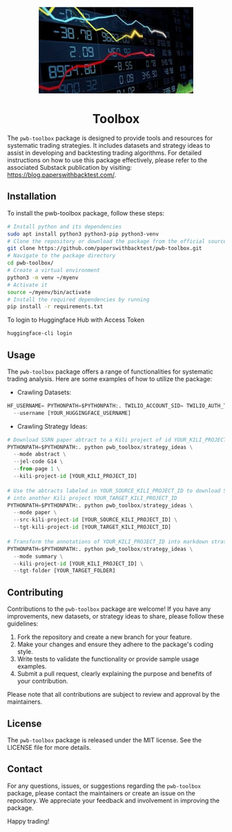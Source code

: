 <div align="center">
  <img src="static/images/pwb-toolbox.jpeg" height=200 alt=""/>
  <h1>Toolbox</h1>
</div>

The `pwb-toolbox` package is designed to provide tools and resources for systematic trading strategies. It includes datasets and strategy ideas to assist in developing and backtesting trading algorithms. For detailed instructions on how to use this package effectively, please refer to the associated Substack publication by visiting: https://blog.paperswithbacktest.com/.


## Installation

To install the pwb-toolbox package, follow these steps:

```bash
# Install python and its dependencies
sudo apt install python3 python3-pip python3-venv
# Clone the repository or download the package from the official source
git clone https://github.com/paperswithbacktest/pwb-toolbox.git
# Navigate to the package directory
cd pwb-toolbox/
# Create a virtual environment
python3 -m venv ~/myenv
# Activate it
source ~/myenv/bin/activate
# Install the required dependencies by running
pip install -r requirements.txt
```

To login to Huggingface Hub with Access Token

```bash
huggingface-cli login
```

## Usage

The `pwb-toolbox` package offers a range of functionalities for systematic trading analysis. Here are some examples of how to utilize the package:

- Crawling Datasets:

```python
HF_USERNAME= PYTHONPATH=$PYTHONPATH:. TWILIO_ACCOUNT_SID= TWILIO_AUTH_TOKEN= TWILIO_FROM= TWILIO_TO= python pwb_toolbox/datasets \
  --username [YOUR_HUGGINGFACE_USERNAME]
```

- Crawling Strategy Ideas:

```python
# Download SSRN paper abtract to a Kili project of id YOUR_KILI_PROJECT_ID
PYTHONPATH=$PYTHONPATH:. python pwb_toolbox/strategy_ideas \
  --mode abstract \
  --jel-code G14 \
  --from-page 1 \
  --kili-project-id [YOUR_KILI_PROJECT_ID]

# Use the abtracts labeled in YOUR_SOURCE_KILI_PROJECT_ID to download SSRN paper PDF
# into another Kili project YOUR_TARGET_KILI_PROJECT_ID
PYTHONPATH=$PYTHONPATH:. python pwb_toolbox/strategy_ideas \
  --mode paper \
  --src-kili-project-id [YOUR_SOURCE_KILI_PROJECT_ID] \
  --tgt-kili-project-id [YOUR_TARGET_KILI_PROJECT_ID]

# Transform the annotations of YOUR_KILI_PROJECT_ID into markdown strategy ID cards
PYTHONPATH=$PYTHONPATH:. python pwb_toolbox/strategy_ideas \
  --mode summary \
  --kili-project-id [YOUR_KILI_PROJECT_ID] \
  --tgt-folder [YOUR_TARGET_FOLDER]
```

## Contributing

Contributions to the `pwb-toolbox` package are welcome! If you have any improvements, new datasets, or strategy ideas to share, please follow these guidelines:

1. Fork the repository and create a new branch for your feature.
2. Make your changes and ensure they adhere to the package's coding style.
3. Write tests to validate the functionality or provide sample usage examples.
4. Submit a pull request, clearly explaining the purpose and benefits of your contribution.

Please note that all contributions are subject to review and approval by the maintainers.

## License

The `pwb-toolbox` package is released under the MIT license. See the LICENSE file for more details.

## Contact

For any questions, issues, or suggestions regarding the `pwb-toolbox` package, please contact the maintainers or create an issue on the repository. We appreciate your feedback and involvement in improving the package.

Happy trading!